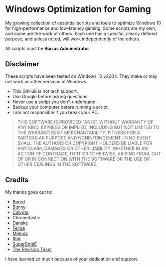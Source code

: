 # Windows Optimization for Gaming

My growing collection of essential scripts and tools to optimize Windows 10 for high-performance and low-latency gaming. Some scripts are my own, and some are the work of others. Each one has a specific, clearly defined purpose, and unless noted, will work independently of the others.

All scripts must be **Run as Administrator**.

## Disclaimer

These scripts have been tested on Windows 10 v2004. They make or may not work on other versions of Windows. 

- This GitHub is not tech support.
- Use Google before asking questions.
- Never use a script you don't understand.
- Backup your computer before running a script.
- I am not responsible if you break your PC.

>THIS SOFTWARE IS PROVIDED "AS IS", WITHOUT WARRANTY OF ANY KIND, EXPRESS OR IMPLIED, INCLUDING BUT NOT LIMITED TO THE WARRANTIES OF MERCHANTABILITY, FITNESS FOR A PARTICULAR PURPOSE AND NONINFRINGEMENT. IN NO EVENT SHALL THE AUTHORS OR COPYRIGHT HOLDERS BE LIABLE FOR ANY CLAIM, DAMAGES OR OTHER LIABILITY, WHETHER IN AN ACTION OF CONTRACT, TORT OR OTHERWISE, ARISING FROM, OUT OF OR IN CONNECTION WITH THE SOFTWARE OR THE USE OR OTHER DEALINGS IN THE SOFTWARE.

## Credits

My thanks goes out to:

- [Bored](https://github.com/BoringBoredom)
- [Bunny](https://sites.google.com/view/winshit/)
- [Calypto](https://docs.google.com/document/d/1c2-lUJq74wuYK1WrA_bIvgb89dUN0sj8-hO3vqmrau4/edit)
- Chrometastic
- [Danske](https://docs.google.com/document/d/18uPEXJC5LSto8x9X_GteSI58sfQLCfamDG1HNHJWrQU/edit)
- [Felipe](https://github.com/Felipe8581/Tweaks-for-Gaming.bat)
- [Melody](https://sites.google.com/view/melodystweaks/)
- [Riot](https://docs.google.com/document/d/1Bf155InFBbtztb3DykVD9njBZrduU4gc-M03LC0-TsE/edit)
- [SuperStrikE](https://github.com/SuperStrikEtweaks/Tweaking)
- [The Revision Team](https://www.revi.cc)

I have learned so much because of your dedication and support.
